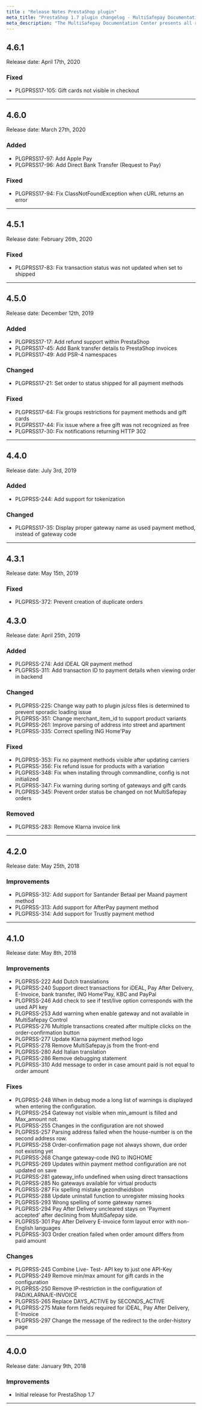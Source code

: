 ```yaml
---
title : "Release Notes PrestaShop plugin"
meta_title: "PrestaShop 1.7 plugin changelog - MultiSafepay Documentation Center"
meta_description: "The MultiSafepay Documentation Center presents all relevant information about our Plugins and API. You can also find support pages for Payment Methods, Tools and General Questions as well as the contact details of our Support and Integration Teams."
---
```


## 4.6.1
Release date: April 17th, 2020

### Fixed
+ PLGPRSS17-105: Gift cards not visible in checkout

***

## 4.6.0
Release date: March 27th, 2020

### Added
+ PLGPRSS17-97: Add Apple Pay
+ PLGPRSS17-96: Add Direct Bank Transfer (Request to Pay)

### Fixed
+ PLGPRSS17-94: Fix ClassNotFoundException when cURL returns an error

***

## 4.5.1
Release date: February 26th, 2020

### Fixed
+ PLGPRSS17-83: Fix transaction status was not updated when set to shipped

***

## 4.5.0
Release date: December 12th, 2019

### Added
+ PLGPRSS17-17: Add refund support within PrestaShop
+ PLGPRSS17-45: Add Bank transfer details to PrestaShop invoices
+ PLGPRSS17-49: Add PSR-4 namespaces

### Changed
+ PLGPRSS17-21: Set order to status shipped for all payment methods

### Fixed
+ PLGPRSS17-64: Fix groups restrictions for payment methods and gift cards
+ PLGPRSS17-44: Fix issue where a free gift was not recognized as free
+ PLGPRSS17-30: Fix notifications returning HTTP 302

***

## 4.4.0
Release date: July 3rd, 2019

### Added
+ PLGPRSS-244: Add support for tokenization

### Changed
+ PLGPRSS17-35: Display proper gateway name as used payment method, instead of gateway code

***

## 4.3.1
Release date: May 15th, 2019

### Fixed
+ PLGPRSS-372: Prevent creation of duplicate orders

## 4.3.0
Release date: April 25th, 2019

### Added
+ PLGPRSS-274: Add iDEAL QR payment method
+ PLGPRSS-311: Add transaction ID to payment details when viewing order in backend

### Changed
+ PLGPRSS-225: Change way path to plugin js/css files is determined to prevent sporadic loading issue
+ PLGPRSS-351: Change merchant_item_id to support product variants
+ PLGPRSS-261: Improve parsing of address into street and apartment
+ PLGPRSS-335: Correct spelling ING Home'Pay

### Fixed
+ PLGPRSS-353: Fix no payment methods visible after updating carriers
+ PLGPRSS-356: Fix refund issue for products with a variation
+ PLGPRSS-348: Fix when installing through commandline, config is not initialized
+ PLGPRSS-347: Fix warning during sorting of gateways and gift cards
+ PLGPRSS-345: Prevent order status be changed on not MultiSafepay orders

### Removed
+ PLGPRSS-283: Remove Klarna invoice link

***

## 4.2.0
Release date: May 25th, 2018

### Improvements
+ PLGPRSS-312: Add support for Santander Betaal per Maand payment method
+ PLGPRSS-313: Add support for AfterPay payment method
+ PLGPRSS-314: Add support for Trustly payment method

***

## 4.1.0
Release date: May 8th, 2018

### Improvements
+ PLGPRSS-222 Add Dutch translations
+ PLGPRSS-240 Support direct transactions for iDEAL, Pay After Delivery, E-Invoice, bank transfer, ING Home'Pay, KBC and PayPal
+ PLGPRSS-246 Add check to see if test/live option corresponds with the used API key
+ PLGPRSS-253 Add warning when enable gateway and not available in MultiSafepay Control
+ PLGPRSS-276 Multiple transactions created after multiple clicks on the order-confirmation button
+ PLGPRSS-277 Update Klarna payment method logo
+ PLGPRSS-278 Remove MultiSafepay.js from the front-end
+ PLGPRSS-280 Add Italian translation
+ PLGPRSS-286 Remove debugging statement
+ PLGPRSS-310 Add message to order in case amount paid is not equal to order amount

### Fixes
+ PLGPRSS-248 When in debug mode a long list of warnings is displayed when entering the configuration.
+ PLGPRSS-254 Gateway not visible when min_amount is filled and Max_amount not.
+ PLGPRSS-255 Changes in the configuration are not showed
+ PLGPRSS-257 Parsing address failed when the house-number is on the second address row.
+ PLGPRSS-258 Order-confirmation page not always shown, due order not existing yet
+ PLGPRSS-268 Change gateway-code ING to INGHOME
+ PLGPRSS-269 Updates within payment method configuration are not updated on save
+ PLGPRSS-281 gateway_info undefined when using direct transactions
+ PLGPRSS-285 No gateways available for virtual products
+ PLGPRSS-287 Fix spelling mistake gezondheidsbon
+ PLGPRSS-288 Update uninstall function to unregister missing hooks
+ PLGPRSS-293 Wrong spelling of some gateway names
+ PLGPRSS-294 Pay After Delivery uncleared stays on 'Payment accepted' after declining from MultiSafepay side.
+ PLGPRSS-301 Pay After Delivery E-invoice form layout error with non-English languages
+ PLGPRSS-303 Order creation failed when order amount differs from paid amount

### Changes
+ PLGPRSS-245 Combine Live- Test- API key to just one API-Key
+ PLGPRSS-249 Remove min/max amount for gift cards in the configuration
+ PLGPRSS-250 Remove IP-restriction in the configuration of PAD/KLARNA/E-INVOICE
+ PLGPRSS-265 Replace DAYS_ACTIVE by SECONDS_ACTIVE
+ PLGPRSS-275 Make form fields required for iDEAL, Pay After Delivery, E-Invoice
+ PLGPRSS-297 Change the message of the redirect to the order-history page

***

## 4.0.0
Release date: January 9th, 2018

### Improvements
+ Initial release for PrestaShop 1.7

***
